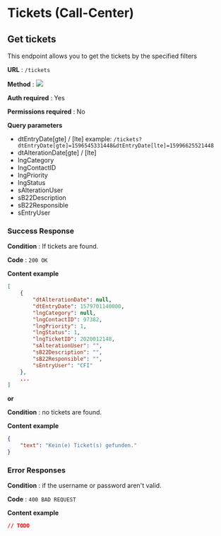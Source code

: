 # Tickets (Call-Center)

## Get tickets

This endpoint allows you to get the tickets by the specified filters

**URL** : `/tickets`

**Method** : <img src="https://img.shields.io/badge/GET%20-%23323330.svg?&style=flat&color=blue"/>

**Auth required** : Yes

**Permissions required** : No

**Query parameters**

- dtEntryDate[gte] / [lte] example: `/tickets?dtEntryDate[gte]=1596545331448&dtEntryDate[lte]=15996625521448`
- dtAlterationDate[gte] / [lte]
- lngCategory
- lngContactID
- lngPriority
- lngStatus
- sAlterationUser
- sB22Description
- sB22Responsible
- sEntryUser

### Success Response

**Condition** : If tickets are found.

**Code** : `200 OK`

**Content example**

```json
[
    {
        "dtAlterationDate": null,
        "dtEntryDate": 1579701140000,
        "lngCategory": null,
        "lngContactID": 97382,
        "lngPriority": 1,
        "lngStatus": 1,
        "lngTicketID": 2020012148,
        "sAlterationUser": "",
        "sB22Description": "",
        "sB22Responsible": "",
        "sEntryUser": "CFI"
    },
    ...
]
```

**or**

**Condition** : no tickets are found.

**Content example**

```json
{
    "text": "Kein(e) Ticket(s) gefunden."
}
```

### Error Responses

**Condition** : if the username or password aren't valid.

**Code** : `400 BAD REQUEST`

**Content example**

```json
// TODO
```
